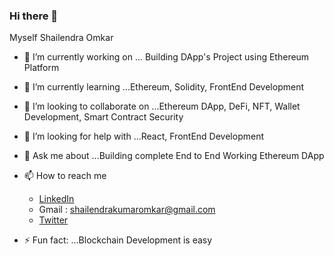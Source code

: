 ### Hi there 👋

Myself Shailendra Omkar


- 🔭 I’m currently working on ... Building DApp's Project using Ethereum Platform
- 🌱 I’m currently learning ...Ethereum, Solidity, FrontEnd Development
- 👯 I’m looking to collaborate on ...Ethereum DApp, DeFi, NFT, Wallet Development, Smart Contract Security
- 🤔 I’m looking for help with ...React, FrontEnd Development
- 💬 Ask me about ...Building complete End to End Working Ethereum DApp
- 📫 How to reach me
    - [LinkedIn](https://www.linkedin.com/in/shailendra-omkar-1a109858/)
    - Gmail : shailendrakumaromkar@gmail.com
    - [Twitter](https://twitter.com/OmkarShailendra)

- ⚡ Fun fact: ...Blockchain Development is easy
